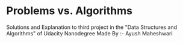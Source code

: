 # Problems vs. Algorithms 
Solutions and Explanation to third project in the "Data Structures and Algorithms" of Udacity Nanodegree 
Made By :- Ayush Maheshwari